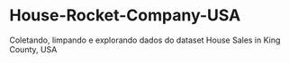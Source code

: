# House-Rocket-Company-USA
Coletando, limpando e explorando dados do dataset House Sales in King County, USA
